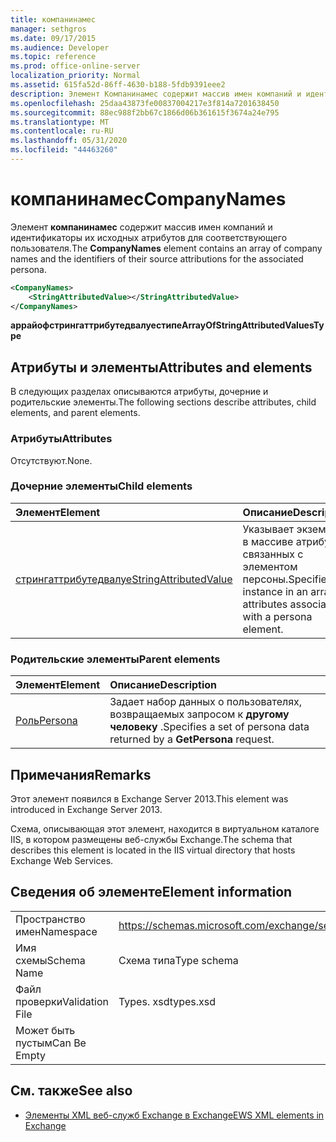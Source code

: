 ```yaml
---
title: компанинамес
manager: sethgros
ms.date: 09/17/2015
ms.audience: Developer
ms.topic: reference
ms.prod: office-online-server
localization_priority: Normal
ms.assetid: 615fa52d-86ff-4630-b188-5fdb9391eee2
description: Элемент Компанинамес содержит массив имен компаний и идентификаторы их исходных атрибутов для соответствующего пользователя.
ms.openlocfilehash: 25daa43873fe00837004217e3f814a7201638450
ms.sourcegitcommit: 88ec988f2bb67c1866d06b361615f3674a24e795
ms.translationtype: MT
ms.contentlocale: ru-RU
ms.lasthandoff: 05/31/2020
ms.locfileid: "44463260"
---
```

# <a name="companynames"></a><span data-ttu-id="4a46e-103">компанинамес</span><span class="sxs-lookup"><span data-stu-id="4a46e-103">CompanyNames</span></span>

<span data-ttu-id="4a46e-104">Элемент **компанинамес** содержит массив имен компаний и идентификаторы их исходных атрибутов для соответствующего пользователя.</span><span class="sxs-lookup"><span data-stu-id="4a46e-104">The **CompanyNames** element contains an array of company names and the identifiers of their source attributions for the associated persona.</span></span> 
  
```XML
<CompanyNames>
    <StringAttributedValue></StringAttributedValue>
</CompanyNames>
```

 <span data-ttu-id="4a46e-105">**аррайофстрингаттрибутедвалуестипе**</span><span class="sxs-lookup"><span data-stu-id="4a46e-105">**ArrayOfStringAttributedValuesType**</span></span>
## <a name="attributes-and-elements"></a><span data-ttu-id="4a46e-106">Атрибуты и элементы</span><span class="sxs-lookup"><span data-stu-id="4a46e-106">Attributes and elements</span></span>

<span data-ttu-id="4a46e-107">В следующих разделах описываются атрибуты, дочерние и родительские элементы.</span><span class="sxs-lookup"><span data-stu-id="4a46e-107">The following sections describe attributes, child elements, and parent elements.</span></span>
  
### <a name="attributes"></a><span data-ttu-id="4a46e-108">Атрибуты</span><span class="sxs-lookup"><span data-stu-id="4a46e-108">Attributes</span></span>

<span data-ttu-id="4a46e-109">Отсутствуют.</span><span class="sxs-lookup"><span data-stu-id="4a46e-109">None.</span></span>
  
### <a name="child-elements"></a><span data-ttu-id="4a46e-110">Дочерние элементы</span><span class="sxs-lookup"><span data-stu-id="4a46e-110">Child elements</span></span>

|<span data-ttu-id="4a46e-111">**Элемент**</span><span class="sxs-lookup"><span data-stu-id="4a46e-111">**Element**</span></span>|<span data-ttu-id="4a46e-112">**Описание**</span><span class="sxs-lookup"><span data-stu-id="4a46e-112">**Description**</span></span>|
|:-----|:-----|
|[<span data-ttu-id="4a46e-113">стрингаттрибутедвалуе</span><span class="sxs-lookup"><span data-stu-id="4a46e-113">StringAttributedValue</span></span>](stringattributedvalue.md) <br/> |<span data-ttu-id="4a46e-114">Указывает экземпляр в массиве атрибутов, связанных с элементом персоны.</span><span class="sxs-lookup"><span data-stu-id="4a46e-114">Specifies an instance in an array of attributes associated with a persona element.</span></span>  <br/> |
   
### <a name="parent-elements"></a><span data-ttu-id="4a46e-115">Родительские элементы</span><span class="sxs-lookup"><span data-stu-id="4a46e-115">Parent elements</span></span>

|<span data-ttu-id="4a46e-116">**Элемент**</span><span class="sxs-lookup"><span data-stu-id="4a46e-116">**Element**</span></span>|<span data-ttu-id="4a46e-117">**Описание**</span><span class="sxs-lookup"><span data-stu-id="4a46e-117">**Description**</span></span>|
|:-----|:-----|
|[<span data-ttu-id="4a46e-118">Роль</span><span class="sxs-lookup"><span data-stu-id="4a46e-118">Persona</span></span>](persona.md) <br/> |<span data-ttu-id="4a46e-119">Задает набор данных о пользователях, возвращаемых запросом к **другому человеку** .</span><span class="sxs-lookup"><span data-stu-id="4a46e-119">Specifies a set of persona data returned by a **GetPersona** request.</span></span>  <br/> |
   
## <a name="remarks"></a><span data-ttu-id="4a46e-120">Примечания</span><span class="sxs-lookup"><span data-stu-id="4a46e-120">Remarks</span></span>

<span data-ttu-id="4a46e-121">Этот элемент появился в Exchange Server 2013.</span><span class="sxs-lookup"><span data-stu-id="4a46e-121">This element was introduced in Exchange Server 2013.</span></span>
  
<span data-ttu-id="4a46e-122">Схема, описывающая этот элемент, находится в виртуальном каталоге IIS, в котором размещены веб-службы Exchange.</span><span class="sxs-lookup"><span data-stu-id="4a46e-122">The schema that describes this element is located in the IIS virtual directory that hosts Exchange Web Services.</span></span>
  
## <a name="element-information"></a><span data-ttu-id="4a46e-123">Сведения об элементе</span><span class="sxs-lookup"><span data-stu-id="4a46e-123">Element information</span></span>

|||
|:-----|:-----|
|<span data-ttu-id="4a46e-124">Пространство имен</span><span class="sxs-lookup"><span data-stu-id="4a46e-124">Namespace</span></span>  <br/> |https://schemas.microsoft.com/exchange/services/2006/types  <br/> |
|<span data-ttu-id="4a46e-125">Имя схемы</span><span class="sxs-lookup"><span data-stu-id="4a46e-125">Schema Name</span></span>  <br/> |<span data-ttu-id="4a46e-126">Схема типа</span><span class="sxs-lookup"><span data-stu-id="4a46e-126">Type schema</span></span>  <br/> |
|<span data-ttu-id="4a46e-127">Файл проверки</span><span class="sxs-lookup"><span data-stu-id="4a46e-127">Validation File</span></span>  <br/> |<span data-ttu-id="4a46e-128">Types. xsd</span><span class="sxs-lookup"><span data-stu-id="4a46e-128">types.xsd</span></span>  <br/> |
|<span data-ttu-id="4a46e-129">Может быть пустым</span><span class="sxs-lookup"><span data-stu-id="4a46e-129">Can Be Empty</span></span>  <br/> ||
   
## <a name="see-also"></a><span data-ttu-id="4a46e-130">См. также</span><span class="sxs-lookup"><span data-stu-id="4a46e-130">See also</span></span>



- [<span data-ttu-id="4a46e-131">Элементы XML веб-служб Exchange в Exchange</span><span class="sxs-lookup"><span data-stu-id="4a46e-131">EWS XML elements in Exchange</span></span>](ews-xml-elements-in-exchange.md)

